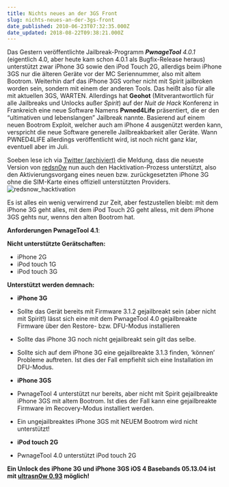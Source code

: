 ```yaml
---
title: Nichts neues an der 3GS Front
slug: nichts-neues-an-der-3gs-front
date_published: 2010-06-23T07:32:35.000Z
date_updated: 2018-08-22T09:38:21.000Z
---
```


Das Gestern veröffentlichte Jailbreak-Programm ***PwnageTool** 4.0.1* (eigentlich 4.0, aber heute kam schon 4.0.1 als Bugfix-Release heraus) unterstützt zwar iPhone 3G sowie den iPod Touch 2G, allerdigs beim iPhone 3GS nur die älteren Geräte vor der MC Seriennummer, also mit altem Bootrom. Weiterhin darf das iPhone 3GS vorher nicht mit Spirit jailbroken worden sein, sondern mit einem der anderen Tools. Das heißt also für alle mit aktuellen 3GS, WARTEN. Allerdings hat **Geohot** (Mitverantwortlich für alle Jailbreaks und Unlocks außer *Spirit*) auf der *Nuit de Hack* Konferenz in Frankreich eine neue Software Namens **Pwned4Life** präsentiert, die er den “ultimativen und lebenslangen” Jailbreak nannte. Basierend auf einem neuen Bootrom Exploit, welcher auch am iPhone 4 ausgenützt  werden kann, verspricht die neue Software generelle Jailbreakbarkeit aller Geräte. Wann PWNED4LIFE allerdings veröffentlicht wird, ist noch nicht ganz klar, eventuell aber im Juli.

Soeben lese ich via [Twitter (archiviert)](http://web.archive.org/web/20100628173332/http://twitter.com:80/iphone_dev/statuses/16735878963) die Meldung, dass die neueste Version von [redsn0w](http://wikee.iphwn.org/howto:rs9) nun auch den Hacktivation-Prozess unterstützt, also den Aktivierungsvorgang  eines neuen bzw. zurückgesetzten iPhone 3G ohne die SIM-Karte eines  offiziell unterstützten Providers.
![redsnow_hacktivation](//picdump.thafaker.de/2010/06/redsnow_hacktivation-580x284.png)

Es ist alles ein wenig verwirrend zur Zeit, aber festzustellen bleibt: mit dem iPhone 3G geht alles, mit dem iPod Touch 2G geht alless, mit dem iPhone 3GS gehts nur, wenns den alten Bootrom hat. 

**Anforderungen PwnageTool 4.1**:

**Nicht unterstützte Gerätschaften:**

- iPhone 2G
- iPod touch 1G
- iPod touch 3G

**Unterstützt werden demnach:**
- **iPhone 3G**
- Sollte das Gerät bereits mit Firmware 3.1.2 gejailbreakt sein (aber  nicht mit Spirit!) lässt sich eine mit dem PwnageTool 4.0 gejailbreakte  Firmware über den Restore- bzw. DFU-Modus installieren
- Sollte das iPhone 3G noch nicht gejailbreakt sein gilt das selbe.
- Sollte sich auf dem iPhone 3G eine gejailbreakte 3.1.3 finden,  ‘können’ Probleme auftreten. Ist dies der Fall empfiehlt sich eine  Installation im DFU-Modus.

- **iPhone 3GS**
- PwnageTool 4 unterstützt nur bereits, aber nicht mit Spirit  gejailbreakte iPhone 3GS mit altem Bootrom. Ist dies der Fall kann eine  gejailbreakte Firmware im Recovery-Modus installiert werden.
- Ein ungejailbreaktes iPhone 3GS mit NEUEM Bootrom wird nicht  unterstützt!

- **iPod touch 2G**
- PwnageTool 4.0 unterstützt iPod touch 2G

**Ein Unlock des iPhone 3G und iPhone 3GS iOS 4 Basebands  05.13.04 ist mit [ultrasn0w  0.93](__GHOST_URL__/21/12642) möglich!**
